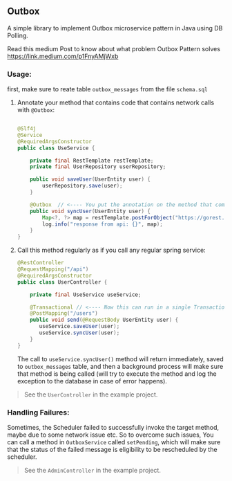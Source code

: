 ## Outbox

A simple library to implement Outbox microservice pattern in Java using DB Polling.

Read this medium Post to know about what problem Outbox Pattern solves https://link.medium.com/p1FnyAMjWxb
### Usage:

first, make sure to reate table `outbox_messages` from the file `schema.sql`

1. Annotate your method that contains code that contains network calls with `@Outbox`:
    ```java
   
    @Slf4j
    @Service
    @RequiredArgsConstructor
    public class UseService {
    
        private final RestTemplate restTemplate;
        private final UserRepository userRepository;
    
        public void saveUser(UserEntity user) {
            userRepository.save(user);
        }
    
        @Outbox  // <---- You put the annotation on the method that communicate with external system (queue, another service, etc.)
        public void syncUser(UserEntity user) {
            Map<?, ?> map = restTemplate.postForObject("https://gorest.co.in/public/v2/users", user, Map.class);
            log.info("response from api: {}", map);
        }
    }
    ```
2. Call this method regularly as if you call any regular spring service:
    ```java 
    @RestController
    @RequestMapping("/api")
    @RequiredArgsConstructor
    public class UserController {
   
        private final UseService useService;
   
        @Transactional // <---- Now this can run in a single Transaction (hence both invoked methods will write to the database)
        @PostMapping("/users")
        public void send(@RequestBody UserEntity user) {
           useService.saveUser(user);
           useService.syncUser(user);
        }
    }
    ```
   The call to `useService.syncUser()` method will return immediately, saved to `outbox_messages` table,
   and then a background process will make sure that method is being called (will try to execute the method and log the
   exception to the database in case of error happens).

> See the `UserController` in the example project.

### Handling Failures:

Sometimes, the Scheduler failed to successfully invoke the target method, maybe due to some network issue etc.
So to overcome such issues, You can call a method in `OutboxService` called `setPending`, which will make sure
that the status of the failed message is eligibility to be rescheduled by the scheduler.

> See the `AdminController` in the example project.

